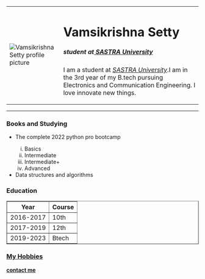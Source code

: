 <html>
    <head>
        <meta charset="utf-8">
        <title>Vamsi's personal site</title>
    </head>
    <body>
    <table cellspacing="20">
        <tr>
            <td><img src="https://scontent.fmaa2-3.fna.fbcdn.net/v/t1.6435-9/s526x395/126907801_190392479374482_1180581960869884766_n.jpg?_nc_cat=100&ccb=1-5&_nc_sid=09cbfe&_nc_ohc=cgcAhoQ5AgAAX8Xhufi&_nc_ht=scontent.fmaa2-3.fna&oh=ae4215c33a85f5a89f3f031c27d530af&oe=61DCEB66" alt="Vamsikrishna Setty profile picture"></td>
            <td><h1>Vamsikrishna Setty</h1>
                <h5><em>student at<a href="https://www.sastra.edu/"> SASTRA University</a></em></h5>
    <p>I am a student at <em><a href="https://www.sastra.edu/">SASTRA University</a></em>.I am in the 3rd year of my B.tech pursuing Electronics and Communication Engineering.
        I love innovate new things.</p></td>
        </tr>
    </table>
    <hr size="3" noshade>
    <!--<strong>Books and Studying</strong>  -->
    <h3>Books and Studying</h3>
    <ul>
        <li>The complete 2022 python pro bootcamp</li>
        <ol type="i">
                <!-- <ol start="4">-->
            <li>Basics</li>
            <li> Intermediate</li>
            <li>Intermediate+</li>
            <li>Advanced</li>
        </ol>
        <li>Data structures and algorithms</li>
    </ul>
    <h3>Education</h3>
    <table border="1">
        <thead>
        <tr>
            <th>Year</th>
            <th>Course</th>
        </tr>
        </thead>
        <tbody>
        <tr>
            <td>2016-2017</td>
            <td>10th</td>
        </tr>
        <tr>
            <td>2017-2019</td>
            <td>12th</td>
        </tr>
        <tr>
            <td>2019-2023</td>
            <td>Btech</td>
        </tr>
        </tbody>
    </table>
    <a href="my hobbies.html"><h3>My Hobbies</h3></a>
    <a href="contact details.html"><strong>contact me</strong></a>
    </body>
</html>
